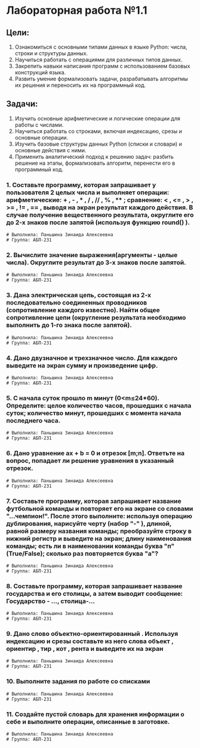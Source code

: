 # Лабораторная работа №1.1
## Цели: 
1. Ознакомиться с основными типами данных в языке Python: числа, строки и структуры данных.
2. Научиться работать с операциями для различных типов данных.
3. Закрепить навыки написания программ с использованием базовых конструкций языка.
4. Развить умение формализовать задачи, разрабатывать алгоритмы их решения и переносить их на программный код.

## Задачи:
1. Изучить основные арифметические и логические операции для работы с
числами.
2. Научиться работать со строками, включая индексацию, срезы и основные
операции.
3. Изучить базовые структуры данных Python (списки и словари) и основные
действия с ними.
4. Применить аналитический подход к решению задач: разбить решение на
этапы, формализовать алгоритм, перенести его в программный код.

### 1. Составьте программу, которая запрашивает у пользователя 2 целых числа и выполняет операции: арифметические: + , - , * , / , // , % , ** ; сравнение: < , <= , > , >= , != , == , выводя на экран результат каждого действия. В случае получение вещественного результата, округлите его до 2-х знаков после запятой (используя функцию round() ).
```
# Выполнила: Паньшина Зинаида Алексеевна
# Группа: АБП-231

```
### 2. Вычислите значение выражения(аргументы - целые числа). Округлите результат до 3-х знаков после запятой.
```
# Выполнила: Паньшина Зинаида Алексеевна
# Группа: АБП-231

```
### 3. Дана электрическая цепь, состоящая из 2-х последовательно соединенных проводников (сопротивление каждого известно). Найти общее сопротивление цепи (округление результата необходимо выполнить до 1-го знака после запятой).
```
# Выполнила: Паньшина Зинаида Алексеевна
# Группа: АБП-231

```
### 4. Дано двузначное и трехзначное число. Для каждого выведите на экран сумму и произведение цифр.
```
# Выполнила: Паньшина Зинаида Алексеевна
# Группа: АБП-231

```
### 5. С начала суток прошло m минут (0<m≤24*60). Определите: целое количество часов, прошедших с начала суток; количество минут, прошедших с момента начала последнего часа. 
```
# Выполнила: Паньшина Зинаида Алексеевна
# Группа: АБП-231

```
### 6. Дано уравнение ax + b = 0 и отрезок [m;n]. Ответьте на вопрос, попадает ли решение уравнения в указанный отрезок.
```
# Выполнила: Паньшина Зинаида Алексеевна
# Группа: АБП-231

```
### 7. Составьте программу, которая запрашивает название футбольной команды и повторяет его на экране со словами "...чемпион!". После этого выполните: используя операцию дублирования, нарисуйте черту (набор "-" ), длиной, равной размеру названия команды; преобразуйте строку в нижний регистр и выведите на экран; длину наименования команды; есть ли в наименовании команды буква "п" (True/False); сколько раз повторяется буква "а"?
```
# Выполнила: Паньшина Зинаида Алексеевна
# Группа: АБП-231

```
### 8. Составьте программу, которая запрашивает название государства и его столицы, а затем выводит сообщение: Государство - ..., столица-...
```
# Выполнила: Паньшина Зинаида Алексеевна
# Группа: АБП-231

```
### 9. Дано слово объектно-ориентированный . Используя индексацию и срезы составьте из него слова объект , ориентир , тир , кот , рента и выведите их на экран
```
# Выполнила: Паньшина Зинаида Алексеевна
# Группа: АБП-231

```
### 10. Выполните задания по работе со списками
```
# Выполнила: Паньшина Зинаида Алексеевна
# Группа: АБП-231

```
### 11. Создайте пустой словарь для хранения информации о себе и выполните операции, описанные в заготовке.
```
# Выполнила: Паньшина Зинаида Алексеевна
# Группа: АБП-231

```
